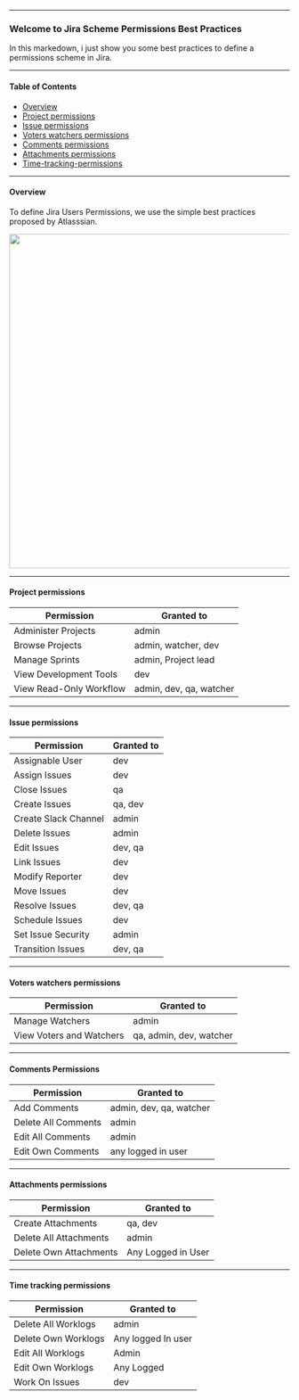-----------------
### Welcome to Jira Scheme Permissions Best Practices

In this markedown, i just show you some best practices to define a permissions scheme in Jira.

------------------------
#### Table of Contents

 - [Overview](#overview)
 - [Project permissions](#project-permissions)
 - [Issue permissions](#issue-permissions)
 - [Voters watchers permissions](#voters-watchers-permissions)
 - [Comments permissions](#comments-permissions)
 - [Attachments permissions](#attachments-permissions)
 - [Time-tracking-permissions](#time-tracking-permissions)

--------------
#### Overview 

To define Jira Users Permissions, we use the simple best practices proposed by Atlasssian.

<p align="center">
<img src="https://confluence.atlassian.com/jirakb/files/717062767/717062763/1/1424935513012/Permissions-Beta.png" width='600' >
</p>



------------------------
#### Project permissions

| Permission | Granted to |
| --- | --- |
| Administer Projects | admin |
| Browse Projects  | admin, watcher, dev |
| Manage Sprints | admin, Project lead | 
| View Development Tools| dev | 
| View Read-Only Workflow | admin, dev, qa, watcher | 

------------------------
#### Issue permissions

| Permission | Granted to |
| --- | --- |
| Assignable User | dev | 
| Assign Issues  | dev |
| Close Issues | qa | 
| Create Issues | qa, dev | 
| Create Slack Channel | admin | 
| Delete Issues| admin | 
| Edit Issues | dev, qa | 
| Link Issues | dev | 
| Modify Reporter | dev | 
| Move Issues | dev |
| Resolve Issues | dev, qa |
| Schedule Issues | dev |
| Set Issue Security | admin |
| Transition Issues | dev, qa |

-----------------------------------
#### Voters watchers permissions

| Permission | Granted to |
| --- | --- |
| Manage Watchers | admin |
| View Voters and Watchers | qa, admin, dev, watcher |

-----------------------------
#### Comments Permissions

| Permission | Granted to |
| --- | --- |
| Add Comments | admin, dev, qa, watcher |
| Delete All Comments | admin |
| Edit All Comments | admin | 
| Edit Own Comments | any logged in user | 


-----------------------------
#### Attachments permissions

| Permission | Granted to |
| --- | --- |
| Create Attachments | qa, dev |
| Delete All Attachments | admin | 
| Delete Own Attachments | Any Logged in User | 

-----------------------------
#### Time tracking permissions

| Permission | Granted to |
| --- | --- |
| Delete All Worklogs | admin |
| Delete Own Worklogs | Any logged In user| 
| Edit All Worklogs | Admin | 
| Edit Own Worklogs | Any Logged | 
| Work On Issues | dev | 

